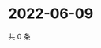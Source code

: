 # 2022-06-09

共 0 条

<!-- BEGIN WEIBO -->
<!-- 最后更新时间 Thu Jun 09 2022 06:01:02 GMT+0800 (China Standard Time) -->

<!-- END WEIBO -->
